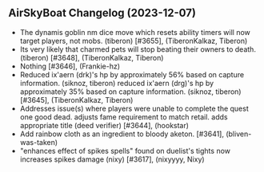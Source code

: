 ## AirSkyBoat Changelog (2023-12-07)
- The dynamis goblin nm dice move which resets ability timers will now target players, not mobs. (tiberon) [#3655], (TiberonKalkaz, Tiberon)
- Its very likely that charmed pets will stop beating their owners to death. (tiberon) [#3648], (TiberonKalkaz, Tiberon)
- Nothing [#3646], (Frankie-hz)
- Reduced ix'aern (drk)'s hp by approximately 56% based on capture information. (siknoz, tiberon) reduced ix'aern (drg)'s hp by approximately 35% based on capture information. (siknoz, tiberon) [#3645], (TiberonKalkaz, Tiberon)
- Addresses issue(s) where players were unable to complete the quest one good dead.  adjusts fame requirement to match retail. adds appropriate title (deed verifier) [#3644], (hookstar)
- Add rainbow cloth as an ingredient to bloody aketon. [#3641], (bliven-was-taken)
- "enhances effect of spikes spells" found on duelist's tights now increases spikes damage (nixy) [#3617], (nixyyyy, Nixy)
